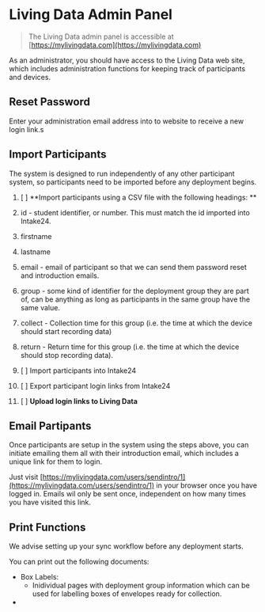 # Living Data Admin Panel

> The Living Data admin panel is accessible at [https://mylivingdata.com](https://mylivingdata.com)

As an administrator, you should have access to the Living Data web site, which includes administration functions for keeping track of participants and devices.

## Reset Password

Enter your administration email address into to website to receive a new login link.s

## Import Participants

The system is designed to run independently of any other participant system, so participants need to be imported before any deployment begins.

1. [ ] **Import participants using a CSV file with the following headings: **
2. id - student identifier, or number. This must match the id imported into Intake24.
3. firstname
4. lastname
5. email - email of participant so that we can send them password reset and introduction emails.
6. group - some kind of identifier for the deployment group they are part of, can be anything as long as participants in the same group have the same value.
7. collect - Collection time for this group \(i.e. the time at which the device should start recording data\)
8. return - Return time for this group \(i.e. the time at which the device should stop recording data\).

9. [ ] Import participants into Intake24

10. [ ] Export participant login links from Intake24

11. [ ] **Upload login links to Living Data**

## Email Partipants

Once participants are setup in the system using the steps above, you can initiate emailing them all with their introduction email, which includes a unique link for them to login.

Just visit [https://mylivingdata.com/users/sendintro/1](https://mylivingdata.com/users/sendintro/1) in your browser once you have logged in. Emails wil only be sent once, independent on how many times you have visited this link.

## Print Functions

We advise setting up your sync workflow before any deployment starts.

You can print out the following documents:

* Box Labels:
  * Inidividual pages with deployment group information which can be used for labelling boxes of envelopes ready for collection.
* 



